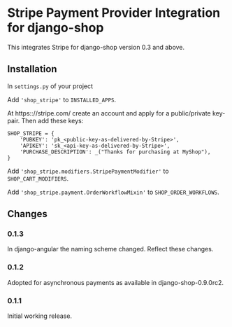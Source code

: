 # Stripe Payment Provider Integration for django-shop

This integrates Stripe for django-shop version 0.3 and above.


## Installation

In ``settings.py`` of your project

Add ``'shop_stripe'`` to ``INSTALLED_APPS``.

At https:://stripe.com/ create an account and apply for a public/private key-pair. Then add these
keys:

```
SHOP_STRIPE = {
    'PUBKEY': 'pk_<public-key-as-delivered-by-Stripe>',
    'APIKEY': 'sk_<api-key-as-delivered-by-Stripe>',
    'PURCHASE_DESCRIPTION': _("Thanks for purchasing at MyShop"),
}
```

Add ``'shop_stripe.modifiers.StripePaymentModifier'`` to ``SHOP_CART_MODIFIERS``.

Add ``'shop_stripe.payment.OrderWorkflowMixin'`` to ``SHOP_ORDER_WORKFLOWS``.

## Changes

### 0.1.3
In django-angular the naming scheme changed. Reflect these changes.

### 0.1.2
Adopted for asynchronous payments as available in django-shop-0.9.0rc2.

### 0.1.1
Initial working release.
